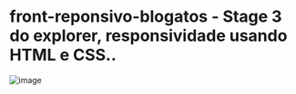 # front-reponsivo-blogatos - Stage 3 do explorer, responsividade usando HTML e CSS..
![image](https://github.com/dantascrispim/front-reponsivo-blogatos/assets/114705745/14b3119e-aae2-4d4a-a00e-34c5bbd7a4ee)
